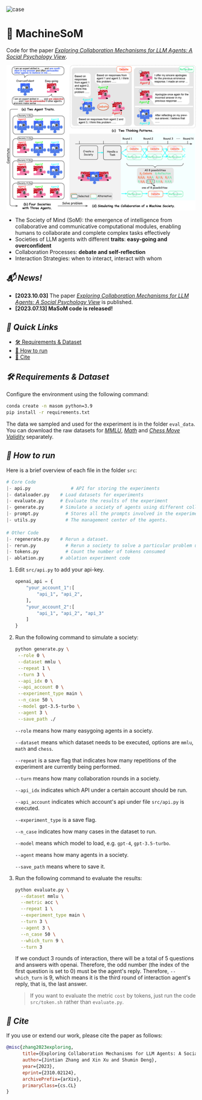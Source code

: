 
![case](figs/gif.gif)


# 🧩 MachineSoM

Code for the paper *[Exploring Collaboration Mechanisms for LLM Agents: A Social Psychology View](https://arxiv.org/abs/2310.02124)*.

![settings](figs/setting.jpg)


- The Society of Mind (SoM): the emergence of intelligence from collaborative and communicative computational modules, enabling humans to collaborate and complete complex tasks effectively
- Societies of LLM agents with different **traits**: **easy-going and overconfident**
- Collaboration Processes: **debate and self-reflection**
- Interaction Strategies: when to interact, interact with whom

## *📬 News!*

- **[2023.10.03]** The paper *[Exploring Collaboration Mechanisms for LLM Agents: A Social Psychology View](https://arxiv.org/abs/2310.02124)* is published.
- **[2023.07.13] MaSoM code is released!**

## *🎉 Quick Links*

- [🛠️ Requirements & Dataset](https://github.com/zjunlp/MachineSoM/tree/main#%EF%B8%8F-requirements--dataset)
- [🚴 How to run](https://github.com/zjunlp/MachineSoM/tree/main#-how-to-run)
- [👋 Cite](https://github.com/zjunlp/MachineSoM/tree/main#-cite)



## *🛠️ Requirements & Dataset*

Configure the environment using the following command:

```bash
conda create -n masom python=3.9
pip install -r requirements.txt
```

The data we sampled and used for the experiment is in the folder `eval_data`. You can download the raw datasets for *[MMLU](https://huggingface.co/datasets/cais/mmlu)*, *[Math](https://github.com/google/BIG-bench/blob/761845c22056c885429efd2cfcec345ae00c1de7/bigbench/benchmark_tasks/chess_state_tracking/synthetic_short/task.json)* and *[Chess Move Validity](https://github.com/hendrycks/math)* separately. 



## *🚴 How to run*

Here is a brief overview of each file in the folder `src`:

```python
# Core Code
|- api.py			    # API for storing the experiments
|- dataloader.py	# Load datasets for experiments
|- evaluate.py		# Evaluate the results of the experiment
|- generate.py		# Simulate a society of agents using different collaborative strategies to solve problems
|- prompt.py		  # Stores all the prompts involved in the experiment.
|- utils.py			  # The management center of the agents.

# Other Code
|- regenerate.py	# Rerun a dataset.
|- rerun.py			  # Rerun a society to solve a particular problem using a particular interaction. This is because the maximum length may be exceeded
|- tokens.py		  # Count the number of tokens consumed
|- ablation.py		# ablation experiment code
```

1. Edit `src/api.py` to add your api-key.

   ```python
   openai_api = {
       "your_account_1":[
           "api_1", "api_2", 
       ],
       "your_account_2":[
           "api_1", "api_2", "api_3"
       ]
   }
   ```

2. Run the following command to simulate a society:

   ```bash
   python generate.py \
   	--role 0 \
   	--dataset mmlu \
   	--repeat 1 \
   	--turn 3 \
   	--api_idx 0 \
   	--api_account 0 \
   	--experiment_type main \
   	--n_case 50 \
   	--model gpt-3.5-turbo \
   	--agent 3 \
   	--save_path ./
   ```

   `--role` means how many easygoing agents in a society.

   `--dataset` means which dataset needs to be executed, options are `mmlu`, `math` and `chess`.

   `--repeat` is a save flag that indicates how many repetitions of the experiment are currently being performed.

   `--turn` means how many collaboration rounds in a society.

   `--api_idx` indicates which API under a certain account should be run.

   `--api_account` indicates which account's api under file `src/api.py` is executed.

   `--experiment_type`  is a save flag.

   `--n_case` indicates how many cases in the dataset to run.

   `--model` means which model to load, e.g. `gpt-4`, `gpt-3.5-turbo`.

   `--agent` means how many agents in a society.

   `--save_path` means where to save it.

3. Run the following command to evaluate the results:

   ```bash
   python evaluate.py \
     --dataset mmlu \
     --metric acc \
     --repeat 1 \
     --experiment_type main \
     --turn 3 \
     --agent 3 \
     --n_case 50 \
     --which_turn 9 \
     --turn 3
   ```

   If we conduct 3 rounds of interaction, there will be a total of 5 questions and answers with openai. Therefore, the odd number (the index of the first question is set to 0) must be the agent's reply. Therefore, `--which_turn` is 9, which means it is the third round of interaction agent's reply, that is, the last answer.
   > If you want to evaluate the metric `cost` by tokens, just run the code `src/token.sh` rather than `evaluate.py`.



## *👋 Cite*

If you use or extend our work, please cite the paper as follows:

```bibtex
@misc{zhang2023exploring,
      title={Exploring Collaboration Mechanisms for LLM Agents: A Social Psychology View}, 
      author={Jintian Zhang and Xin Xu and Shumin Deng},
      year={2023},
      eprint={2310.02124},
      archivePrefix={arXiv},
      primaryClass={cs.CL}
}
```
